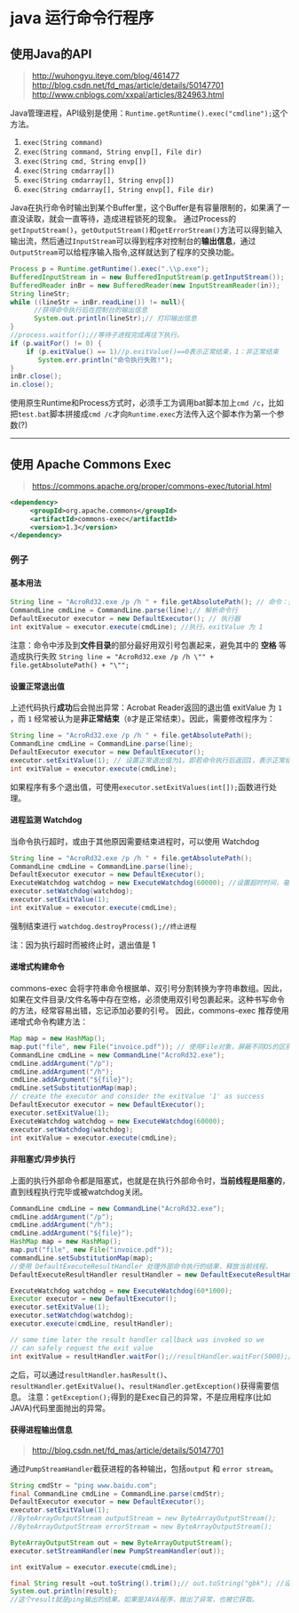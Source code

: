 # java 运行命令行程序

## 使用Java的API
>http://wuhongyu.iteye.com/blog/461477
>http://blog.csdn.net/fd_mas/article/details/50147701
>http://www.cnblogs.com/xxpal/articles/824963.html

Java管理进程，API级别是使用：`Runtime.getRuntime().exec("cmdline");`这个方法。
1. `exec(String command)`
2. `exec(String command, String envp[], File dir)`
3. `exec(String cmd, String envp[])`
4. `exec(String cmdarray[])`
5. `exec(String cmdarray[], String envp[])`
6. `exec(String cmdarray[], String envp[], File dir)`

Java在执行命令时输出到某个Buffer里，这个Buffer是有容量限制的，如果满了一直没读取，就会一直等待，造成进程锁死的现象。
通过Process的`getInputStream()`，`getOutputStream()`和`getErrorStream()`方法可以得到输入输出流，然后通过`InputStream`可以得到程序对控制台的**输出信息**，通过`OutputStream`可以给程序输入指令,这样就达到了程序的交换功能。
```java
Process p = Runtime.getRuntime().exec(".\\p.exe");
BufferedInputStream in = new BufferedInputStream(p.getInputStream());  
BufferedReader inBr = new BufferedReader(new InputStreamReader(in));  
String lineStr;  
while ((lineStr = inBr.readLine()) != null){
      //获得命令执行后在控制台的输出信息  
      System.out.println(lineStr);// 打印输出信息  
} 
//process.waitfor();//等待子进程完成再往下执行。
if (p.waitFor() != 0) {  
    if (p.exitValue() == 1)//p.exitValue()==0表示正常结束，1：非正常结束  
       System.err.println("命令执行失败!");  
}  
inBr.close();  
in.close();  
```

使用原生Runtime和Process方式时，必须手工为调用bat脚本加上`cmd /c`，比如把`test.bat`脚本拼接成`cmd /c`才向`Runtime.exec`方法传入这个脚本作为第一个参数(?)

---
## 使用 Apache Commons Exec
>https://commons.apache.org/proper/commons-exec/tutorial.html
```xml
<dependency>
     <groupId>org.apache.commons</groupId>
     <artifactId>commons-exec</artifactId>
     <version>1.3</version>
</dependency>
```
### 例子
#### 基本用法
```java
String line = "AcroRd32.exe /p /h " + file.getAbsolutePath(); // 命令：打印pdf
CommandLine cmdLine = CommandLine.parse(line);// 解析命令行
DefaultExecutor executor = new DefaultExecutor(); // 执行器
int exitValue = executor.execute(cmdLine); //执行，exitValue 为 1
```
注意：命令中涉及到**文件目录**的部分最好用双引号包裹起来，避免其中的 **空格** 等造成执行失败
`String line = "AcroRd32.exe /p /h \"" + file.getAbsolutePath() + "\"";`

#### 设置正常退出值
上述代码执行**成功**后会抛出异常：Acrobat Reader返回的退出值 exitValue 为 `1` ，而 `1` 经常被认为是**非正常结束**（`0`才是正常结束）。因此，需要修改程序为：
```java
String line = "AcroRd32.exe /p /h " + file.getAbsolutePath();
CommandLine cmdLine = CommandLine.parse(line);
DefaultExecutor executor = new DefaultExecutor();
executor.setExitValue(1); // 设置正常退出值为1。即若命令执行后返回1，表示正常结束
int exitValue = executor.execute(cmdLine);
```
如果程序有多个退出值，可使用`executor.setExitValues(int[]);`函数进行处理。

#### 进程监测 Watchdog
当命令执行超时，或由于其他原因需要结束进程时，可以使用 Watchdog
```java
String line = "AcroRd32.exe /p /h " + file.getAbsolutePath();
CommandLine cmdLine = CommandLine.parse(line);
DefaultExecutor executor = new DefaultExecutor();
ExecuteWatchdog watchdog = new ExecuteWatchdog(60000); //设置超时时间，毫秒
executor.setWatchdog(watchdog);
executor.setExitValue(1);
int exitValue = executor.execute(cmdLine);
```
强制结束进行
`watchdog.destroyProcess();//终止进程 `

注：因为执行超时而被终止时，退出值是 1 

#### 递增式构建命令
 commons-exec 会将字符串命令根据单、双引号分割转换为字符串数组。因此，如果在文件目录/文件名等中存在空格，必须使用双引号包裹起来。这种书写命令的方法，经常容易出错，忘记添加必要的引号。
因此，commons-exec 推荐使用递增式命令构建方法：
```java
Map map = new HashMap();
map.put("file", new File("invoice.pdf")); // 使用File对象，屏蔽不同OS的区别
CommandLine cmdLine = new CommandLine("AcroRd32.exe");
cmdLine.addArgument("/p");
cmdLine.addArgument("/h");
cmdLine.addArgument("${file}");
cmdLine.setSubstitutionMap(map);
// create the executor and consider the exitValue '1' as success
DefaultExecutor executor = new DefaultExecutor();
executor.setExitValue(1);
ExecuteWatchdog watchdog = new ExecuteWatchdog(60000);
executor.setWatchdog(watchdog);
int exitValue = executor.execute(cmdLine);
```

#### 非阻塞式/异步执行
上面的执行外部命令都是阻塞式，也就是在执行外部命令时，**当前线程是阻塞的**，直到线程执行完毕或被watchdog关闭。
```java
CommandLine cmdLine = new CommandLine("AcroRd32.exe");
cmdLine.addArgument("/p");
cmdLine.addArgument("/h");
cmdLine.addArgument("${file}");
HashMap map = new HashMap();
map.put("file", new File("invoice.pdf"));
commandLine.setSubstitutionMap(map);
//使用 DefaultExecuteResultHandler 处理外部命令执行的结果，释放当前线程。
DefaultExecuteResultHandler resultHandler = new DefaultExecuteResultHandler();

ExecuteWatchdog watchdog = new ExecuteWatchdog(60*1000);
Executor executor = new DefaultExecutor();
executor.setExitValue(1);
executor.setWatchdog(watchdog);
executor.execute(cmdLine, resultHandler);

// some time later the result handler callback was invoked so we
// can safely request the exit value
int exitValue = resultHandler.waitFor();//resultHandler.waitFor(5000);//等待5秒。
```
之后，可以通过`resultHandler.hasResult()`、`resultHandler.getExitValue()`、`resultHandler.getException()`获得需要信息。 
注意：`getException();`得到的是Exec自己的异常，不是应用程序(比如JAVA)代码里面抛出的异常。

#### 获得进程输出信息
>http://blog.csdn.net/fd_mas/article/details/50147701

通过`PumpStreamHandler`截获进程的各种输出，包括`output` 和 `error stream`。

```java
String cmdStr = "ping www.baidu.com";
final CommandLine cmdLine = CommandLine.parse(cmdStr);
DefaultExecutor executor = new DefaultExecutor();
executor.setExitValue(1);
//ByteArrayOutputStream outputStream = new ByteArrayOutputStream();
//ByteArrayOutputStream errorStream = new ByteArrayOutputStream();

ByteArrayOutputStream out = new ByteArrayOutputStream();
executor.setStreamHandler(new PumpStreamHandler(out));

int exitValue = executor.execute(cmdLine);

final String result =out.toString().trim();// out.toString("gbk"); //设置编码
System.out.println(result);
//这个result就是ping输出的结果。如果是JAVA程序，抛出了异常，也被它获取。
```
